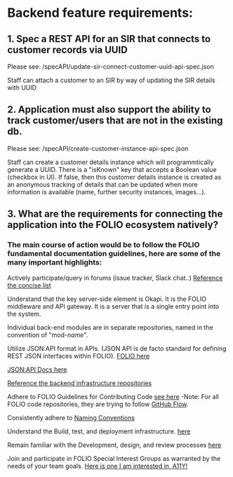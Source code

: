 
# Backend feature requirements:

## 1. Spec a REST API for an SIR that connects to customer records via UUID

Please see:
/specAPI/update-sir-connect-customer-uuid-api-spec.json

Staff can attach a customer to an SIR by way of updating the SIR details with UUID



## 2. Application must also support the ability to track customer/users that are not in the existing db.
Please see:
/specAPI/create-customer-instance-api-spec.json

Staff can create a customer details instance which will programmtically generate a UUID. There is a "isKnown" key that accepts a Boolean value (checkbox in UI). 
If false, then this customer details instance is created as an anonymous tracking of details that can be updated when more information is available (name, further security instances, images...). 



## 3. What are the requirements for connecting the application into the FOLIO ecosystem natively?

### The main course of action would be to follow the FOLIO fundamental documentation guidelines, here are some of the many important highlights:

Actively participate/query in forums (issue tracker, Slack chat..) [Reference the concise list](https://dev.folio.org/community/#collaboration-tools) 

Understand that the key server-side element is Okapi. It is the FOLIO middleware and API gateway. It is a server that is a single entry point into the system. 

Individual back-end modules are in separate repositories, named in the convention of "mod-*name*". 

Utilize JSON:API format in APIs. (JSON API is de facto standard for defining REST JSON interfaces within FOLIO).
[FOLIO here](https://dev.folio.org/guidelines/naming-conventions/)

[JSON:API Docs here](https://jsonapi.org/)

[Reference the backend infrastructure repositories](https://dev.folio.org/source-code/map/#backend-infrastructure) 

Adhere to FOLIO Guidelines for Contributing Code
[see here](https://dev.folio.org/guidelines/contributing/)
-Note: For all FOLIO code repositories, they are trying to follow [GitHub Flow](https://docs.github.com/en/get-started/quickstart/github-flow). 

Consistently adhere to [Naming Conventions](https://dev.folio.org/guidelines/naming-conventions/) 


Understand the Build, test, and deployment infrastructure. 
[here](https://dev.folio.org/guides/automation/)

Remain familiar with the Development, design, and review processes
[here](https://dev.folio.org/guidelines/development-design-review/)


Join and participate in FOLIO Special Interest Groups as warranted by the needs of your team goals. [Here is one I am interested in, A11Y!](https://wiki.folio.org/display/A11Y) 
